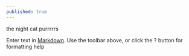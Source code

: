 ```yaml
---
published: true
---
```





the night cat purrrrrs

Enter text in [Markdown](http://daringfireball.net/projects/markdown/). Use the toolbar above, or click the ? button for formatting help
